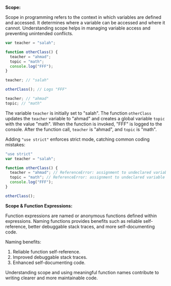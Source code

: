 
**Scope:**

Scope in programming refers to the context in which variables are defined and accessed. It determines where a variable can be accessed and where it cannot. Understanding scope helps in managing variable access and preventing unintended conflicts.

```javascript
var teacher = "salah";

function otherClass() {
  teacher = "ahmad";
  topic = "math";
  console.log("FFF");
}

teacher; // "salah"

otherClass(); // Logs "FFF"

teacher; // "ahmad"
topic; // "math"
```

The variable `teacher` is initially set to "salah". The function `otherClass` updates the `teacher` variable to "ahmad" and creates a global variable `topic` with the value "math". When the function is invoked, "FFF" is logged to the console. After the function call, `teacher` is "ahmad", and `topic` is "math".

Adding `"use strict"` enforces strict mode, catching common coding mistakes:

```javascript
"use strict"
var teacher = "salah";

function otherClass() {
  teacher = "ahmad"; // ReferenceError: assignment to undeclared variable "teacher"
  topic = "math"; // ReferenceError: assignment to undeclared variable "topic"
  console.log("FFF");
}

otherClass();
```

**Scope & Function Expressions:**

Function expressions are named or anonymous functions defined within expressions. Naming functions provides benefits such as reliable self-reference, better debuggable stack traces, and more self-documenting code.

Naming benefits:
1. Reliable function self-reference.
2. Improved debuggable stack traces.
3. Enhanced self-documenting code.

Understanding scope and using meaningful function names contribute to writing clearer and more maintainable code.
